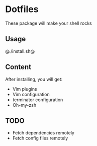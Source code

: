 Dotfiles
========

These package will make your shell rocks

Usage
-----

@./install.sh@

Content
-------
 After installing, you will get:

  * Vim plugins
  * Vim configuration
  * terminator configuration
  * Oh-my-zsh

TODO
----
 * Fetch dependencies remotely
 * Fetch config files remotely




